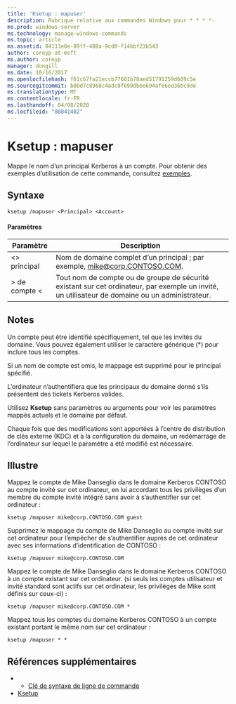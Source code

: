 ```yaml
---
title: 'Ksetup : mapuser'
description: Rubrique relative aux commandes Windows pour * * * *-
ms.prod: windows-server
ms.technology: manage-windows-commands
ms.topic: article
ms.assetid: 84113e6e-89ff-488a-9cd0-f14bbf23b543
author: coreyp-at-msft
ms.author: coreyp
manager: dongill
ms.date: 10/16/2017
ms.openlocfilehash: f61c67fa21eccb77601b78aed51791259d609c5e
ms.sourcegitcommit: b00d7c8968c4adc8f699dbee694afe6ed36bc9de
ms.translationtype: MT
ms.contentlocale: fr-FR
ms.lasthandoff: 04/08/2020
ms.locfileid: "80841482"
---
```

# <a name="ksetupmapuser"></a>Ksetup : mapuser



Mappe le nom d’un principal Kerberos à un compte. Pour obtenir des exemples d’utilisation de cette commande, consultez [exemples](#BKMK_Examples).

## <a name="syntax"></a>Syntaxe

```
ksetup /mapuser <Principal> <Account>
```

#### <a name="parameters"></a>Paramètres

|  Paramètre   |                                                   Description                                                   |
|--------------|-----------------------------------------------------------------------------------------------------------------|
| \<> principal |              Nom de domaine complet d’un principal ; par exemple, mike@corp.CONTOSO.COM.              |
|  > de compte \<  | Tout nom de compte ou de groupe de sécurité existant sur cet ordinateur, par exemple un invité, un utilisateur de domaine ou un administrateur. |

## <a name="remarks"></a>Notes

Un compte peut être identifié spécifiquement, tel que les invités du domaine. Vous pouvez également utiliser le caractère générique (*) pour inclure tous les comptes.

Si un nom de compte est omis, le mappage est supprimé pour le principal spécifié.

L’ordinateur n’authentifiera que les principaux du domaine donné s’ils présentent des tickets Kerberos valides.

Utilisez **Ksetup** sans paramètres ou arguments pour voir les paramètres mappés actuels et le domaine par défaut.

Chaque fois que des modifications sont apportées à l’centre de distribution de clés externe (KDC) et à la configuration du domaine, un redémarrage de l’ordinateur sur lequel le paramètre a été modifié est nécessaire.

## <a name="examples"></a><a name=BKMK_Examples></a>Illustre

Mappez le compte de Mike Danseglio dans le domaine Kerberos CONTOSO au compte invité sur cet ordinateur, en lui accordant tous les privilèges d’un membre du compte invité intégré sans avoir à s’authentifier sur cet ordinateur :
```
ksetup /mapuser mike@corp.CONTOSO.COM guest
```
Supprimez le mappage du compte de Mike Danseglio au compte invité sur cet ordinateur pour l’empêcher de s’authentifier auprès de cet ordinateur avec ses informations d’identification de CONTOSO :
```
ksetup /mapuser mike@corp.CONTOSO.COM 
```
Mappez le compte de Mike Danseglio dans le domaine Kerberos CONTOSO à un compte existant sur cet ordinateur. (si seuls les comptes utilisateur et invité standard sont actifs sur cet ordinateur, les privilèges de Mike sont définis sur ceux-ci) :
```
ksetup /mapuser mike@corp.CONTOSO.COM *
```
Mappez tous les comptes du domaine Kerberos CONTOSO à un compte existant portant le même nom sur cet ordinateur :
```
ksetup /mapuser * *
```

## <a name="additional-references"></a>Références supplémentaires

-   - [Clé de syntaxe de ligne de commande](command-line-syntax-key.md)
-   [Ksetup](ksetup.md)
